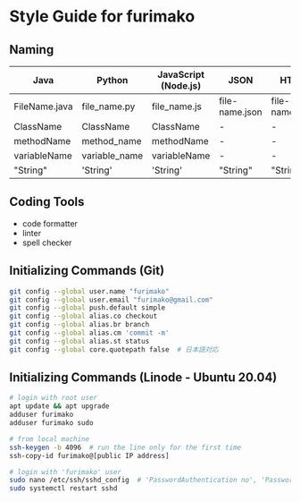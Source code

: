
# Style Guide for furimako

## Naming
Java | Python | JavaScript (Node.js) | JSON | HTML
--- | --- | --- | --- | ---
FileName.java | file_name.py | file_name.js | file-name.json | file-name.html
ClassName | ClassName | ClassName | - | -
methodName | method_name | methodName | - | -
variableName | variable_name | variableName | - | -
"String" | 'String' | 'String' | "String" | "String"

## Coding Tools
- code formatter
- linter
- spell checker

## Initializing Commands (Git)
```bash
git config --global user.name "furimako"
git config --global user.email "furimako@gmail.com"
git config --global push.default simple
git config --global alias.co checkout
git config --global alias.br branch
git config --global alias.cm 'commit -m'
git config --global alias.st status
git config --global core.quotepath false  # 日本語対応
```

## Initializing Commands (Linode - Ubuntu 20.04)
```bash
# login with root user
apt update && apt upgrade
adduser furimako
adduser furimako sudo

# from local machine
ssh-keygen -b 4096  # run the line only for the first time
ssh-copy-id furimako@[public IP address]

# login with 'furimako' user
sudo nano /etc/ssh/sshd_config  # 'PasswordAuthentication no', 'PasswordAuthentication no'
sudo systemctl restart sshd
```
